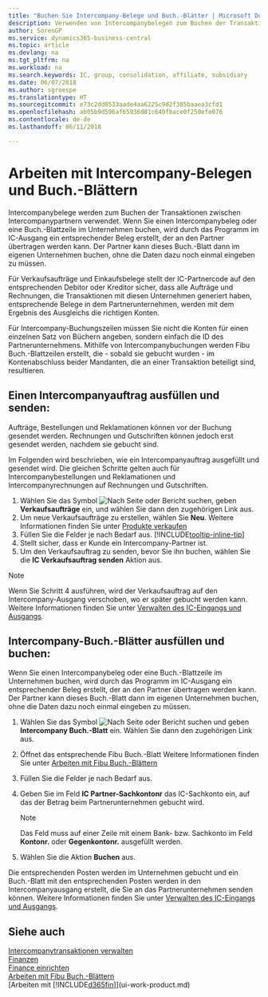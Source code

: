```yaml
---
title: "Buchen Sie Intercompany-Belege und Buch.-Blätter | Microsoft Docs"
description: Verwenden von Intercompanybelegen zum Buchen der Transaktionen zwischen Intercompanypartnern
author: SorenGP
ms.service: dynamics365-business-central
ms.topic: article
ms.devlang: na
ms.tgt_pltfrm: na
ms.workload: na
ms.search.keywords: IC, group, consolidation, affiliate, subsidiary
ms.date: 06/07/2018
ms.author: sgroespe
ms.translationtype: HT
ms.sourcegitcommit: e73c2dd0533aade4aa6225c9d2f385baaea3cfd1
ms.openlocfilehash: ab05b9d596af65936d81c649fbace0f250efe076
ms.contentlocale: de-de
ms.lasthandoff: 06/11/2018

---
```

# <a name="work-with-intercompany-documents-and-journals"></a>Arbeiten mit Intercompany-Belegen und Buch.-Blättern
Intercompanybelege werden zum Buchen der Transaktionen zwischen Intercompanypartnern verwendet. Wenn Sie einen Intercompanybeleg oder eine Buch.-Blattzeile im Unternehmen buchen, wird durch das Programm im IC-Ausgang ein entsprechender Beleg erstellt, der an den Partner übertragen werden kann. Der Partner kann dieses Buch.-Blatt dann im eigenen Unternehmen buchen, ohne die Daten dazu noch einmal eingeben zu müssen.

Für Verkaufsaufträge und Einkaufsbelege stellt der IC-Partnercode auf den entsprechenden Debitor oder Kreditor sicher, dass alle Aufträge und Rechnungen, die Transaktionen mit diesen Unternehmen generiert haben, entsprechende Belege in dem Partnerunternehmen, werden mit dem Ergebnis des Ausgleichs die richtigen Konten.

Für Intercompany-Buchungszeilen müssen Sie nicht die Konten für einen einzelnen Satz von Büchern angeben, sondern einfach die ID des Partnerunternehmens. Mithilfe von Intercompanybuchungen werden Fibu Buch.-Blattzeilen erstellt, die - sobald sie gebucht wurden - im Kontenabschluss beider Mandanten, die an einer Transaktion beteiligt sind, resultieren.

## <a name="to-fill-in-and-send-an-intercompany-sales-order"></a>Einen Intercompanyauftrag ausfüllen und senden:
Aufträge, Bestellungen und Reklamationen können vor der Buchung gesendet werden. Rechnungen und Gutschriften können jedoch erst gesendet werden, nachdem sie gebucht sind.

Im Folgenden wird beschrieben, wie ein Intercompanyauftrag ausgefüllt und gesendet wird. Die gleichen Schritte gelten auch für Intercompanybestellungen und Reklamationen und Intercompanyrechnungen auf Rechnungen und Gutschriften.  

1. Wählen Sie das Symbol ![Nach Seite oder Bericht suchen](media/ui-search/search_small.png "Symbol Nach Seite oder Bericht suchen"), geben **Verkaufsaufträge** ein, und wählen Sie dann den zugehörigen Link aus.  
2. Um neue Verkaufsaufträge zu erstellen, wählen Sie **Neu**. Weitere Informationen finden Sie unter [Produkte verkaufen](sales-how-sell-products.md)  
3. Füllen Sie die Felder je nach Bedarf aus. [!INCLUDE[tooltip-inline-tip](includes/tooltip-inline-tip_md.md)]
4. Stellt sicher, dass er Kunde ein Intercompany-Partner ist.
5. Um den Verkaufsauftrag zu senden, bevor Sie ihn buchen, wählen Sie die **IC Verkaufsauftrag senden** Aktion aus.

> [!NOTE]
> Wenn Sie Schritt 4 ausführen, wird der Verkaufsauftrag auf den Intercompany-Ausgang verschoben, wo er später gebucht werden kann. Weitere Informationen finden Sie unter [Verwalten des IC-Eingangs und Ausgangs](intercompany-how-manage-intercompany-inbox.md).

## <a name="to-fill-in-and-post-an-intercompany-journal"></a>Intercompany-Buch.-Blätter ausfüllen und buchen:
Wenn Sie einen Intercompanybeleg oder eine Buch.-Blattzeile im Unternehmen buchen, wird durch das Programm im IC-Ausgang ein entsprechender Beleg erstellt, der an den Partner übertragen werden kann. Der Partner kann dieses Buch.-Blatt dann im eigenen Unternehmen buchen, ohne die Daten dazu noch einmal eingeben zu müssen.

1. Wählen Sie das Symbol ![Nach Seite oder Bericht suchen](media/ui-search/search_small.png "Nach Seite oder Bericht suchen") und geben **Intercompany Buch.-Blatt** ein. Wählen Sie dann den zugehörigen Link aus.  
2. Öffnet das entsprechende Fibu Buch.-Blatt Weitere Informationen finden Sie unter [Arbeiten mit Fibu Buch.-Blättern](ui-work-general-journals.md)
3. Füllen Sie die Felder je nach Bedarf aus.
4. Geben Sie im Feld **IC Partner-Sachkontonr** das IC-Sachkonto ein, auf das der Betrag beim Partnerunternehmen gebucht wird.

    > [!NOTE]
    > Das Feld muss auf einer Zeile mit einem Bank- bzw. Sachkonto im Feld **Kontonr.** oder  **Gegenkontonr.** ausgefüllt werden.  
5. Wählen Sie die Aktion **Buchen** aus.

Die entsprechenden Posten werden im Unternehmen gebucht und ein Buch.-Blatt mit den entsprechenden Posten werden in den Intercompanyausgang erstellt, die Sie an das Partnerunternehmen senden können. Weitere Informationen finden Sie unter [Verwalten des IC-Eingangs und Ausgangs](intercompany-how-manage-intercompany-inbox.md).

## <a name="see-also"></a>Siehe auch
[Intercompanytransaktionen verwalten](intercompany-manage.md)  
[Finanzen](finance.md)  
[Finance einrichten](finance-setup-finance.md)  
[Arbeiten mit Fibu Buch.-Blättern](ui-work-general-journals.md)  
[Arbeiten mit [!INCLUDE[d365fin](includes/d365fin_md.md)]](ui-work-product.md)

